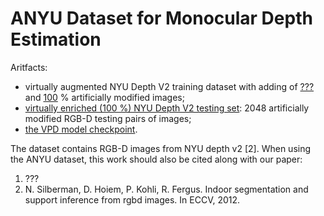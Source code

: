 <base target="_blank">
<H1>ANYU Dataset for Monocular Depth Estimation</H1>

Aritfacts:
  
- virtually augmented NYU Depth V2 training dataset with adding of <a href="https://github.com/ABrain-One/ANYU/blob/main/README.md" target="_blank">???</a> and <a href="https://drive.google.com/file/d/1saf-S8PXGKd01j0wfKnndSdNMIXpsTc2/view?usp=sharing" target="_blank">100</a> % artificially modified images; 
- <a href="https://drive.google.com/file/d/1Uwhv50z1ke13O0X34WFsRTKaph8rqKqs/view?usp=sharing" target="_blank">virtually enriched (100 %) NYU Depth V2 testing set</a>: 2048 artificially modified RGB-D testing pairs of images; 
- <a href="https://github.com/ABrain-One/ANYU/blob/main/README.md" target="_blank">the VPD model checkpoint</a>.

The dataset contains RGB-D images from NYU depth v2 [2]. When using the ANYU dataset, this work should also be cited along with our paper:
1. ???
2. N. Silberman, D. Hoiem, P. Kohli, R. Fergus. Indoor segmentation and support inference from rgbd images. In ECCV, 2012.
